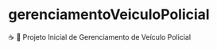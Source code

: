 # gerenciamentoVeiculoPolicial
:coffee: :police_car: Projeto Inicial de Gerenciamento de Veículo Policial
